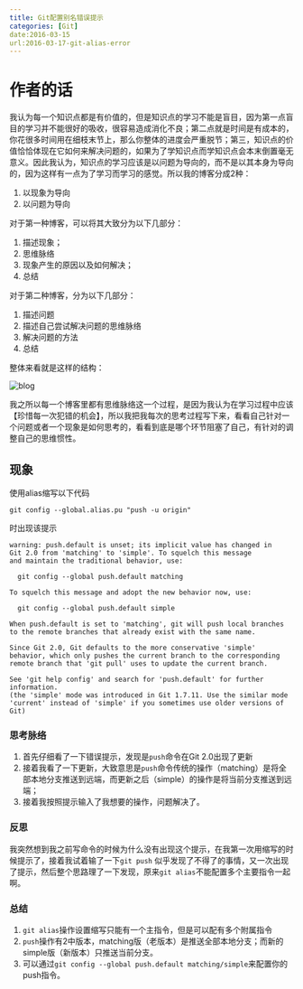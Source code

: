 ```yaml
---
title: Git配置别名错误提示
categories: [Git]
date:2016-03-15
url:2016-03-17-git-alias-error
---
```


# 作者的话

我认为每一个知识点都是有价值的，但是知识点的学习不能是盲目，因为第一点盲目的学习并不能很好的吸收，很容易造成消化不良；第二点就是时间是有成本的，你花很多时间用在细枝末节上，那么你整体的进度会严重脱节；第三，知识点的价值恰恰体现在它如何来解决问题的，如果为了学知识点而学知识点会本末倒置毫无意义。因此我认为，知识点的学习应该是以问题为导向的，而不是以其本身为导向的，因为这样有一点为了学习而学习的感觉。所以我的博客分成2种：

1. 以现象为导向
2. 以问题为导向

对于第一种博客，可以将其大致分为以下几部分：

1. 描述现象；
2. 思维脉络
3. 现象产生的原因以及如何解决；
4. 总结

对于第二种博客，分为以下几部分：

1. 描述问题
2. 描述自己尝试解决问题的思维脉络
3. 解决问题的方法
4. 总结

整体来看就是这样的结构：

![blog](http://7xqo7w.com1.z0.glb.clouddn.com/ifeblog.png)

我之所以每一个博客里都有思维脉络这一个过程，是因为我认为在学习过程中应该【珍惜每一次犯错的机会】，所以我把我每次的思考过程写下来，看看自己针对一个问题或者一个现象是如何思考的，看看到底是哪个环节阻塞了自己，有针对的调整自己的思维惯性。

## 现象

使用alias缩写以下代码

```
git config --global.alias.pu "push -u origin"
```

时出现该提示

```
warning: push.default is unset; its implicit value has changed in
Git 2.0 from 'matching' to 'simple'. To squelch this message
and maintain the traditional behavior, use:

  git config --global push.default matching

To squelch this message and adopt the new behavior now, use:

  git config --global push.default simple

When push.default is set to 'matching', git will push local branches
to the remote branches that already exist with the same name.

Since Git 2.0, Git defaults to the more conservative 'simple'
behavior, which only pushes the current branch to the corresponding
remote branch that 'git pull' uses to update the current branch.

See 'git help config' and search for 'push.default' for further information.
(the 'simple' mode was introduced in Git 1.7.11. Use the similar mode
'current' instead of 'simple' if you sometimes use older versions of Git)
```

### 思考脉络

1. 首先仔细看了一下错误提示，发现是`push`命令在Git 2.0出现了更新
2. 接着我看了一下更新，大致意思是`push`命令传统的操作（matching）是将全部本地分支推送到远端，而更新之后（simple）的操作是将当前分支推送到远端；
3. 接着我按照提示输入了我想要的操作，问题解决了。

### 反思

我突然想到我之前写命令的时候为什么没有出现这个提示，在我第一次用缩写的时候提示了，接着我试着输了一下`git push`
似乎发现了不得了的事情，又一次出现了提示，然后整个思路理了一下发现，原来`git alias`不能配置多个主要指令一起啊。

### 总结
1. `git alias`操作设置缩写只能有一个主指令，但是可以配有多个附属指令
2. `push`操作有2中版本，matching版（老版本）是推送全部本地分支；而新的simple版（新版本）只推送当前分支。
3. 可以通过`git config --global push.default matching/simple`来配置你的push指令。
